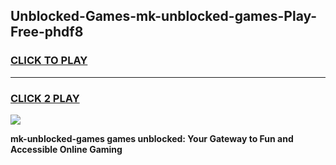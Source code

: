 
## Unblocked-Games-mk-unblocked-games-Play-Free-phdf8
<h3>
<a href="https://premium76.site?title=mk-unblocked-games&ref=21A">CLICK TO PLAY</a></h3>
<hr>

<h3>
<a href="https://premium76.site?title=mk-unblocked-games&ref=21A">CLICK 2 PLAY</a>
  
</h3>

<a href="https://premium76.site?title=mk-unblocked-games&ref=21A"><img src="https://clearcache.store/games.png"></a>


**mk-unblocked-games games unblocked: Your Gateway to Fun and Accessible Online Gaming**
